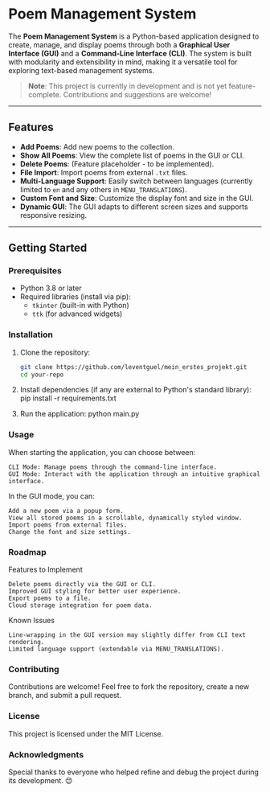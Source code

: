 # Poem Management System

The **Poem Management System** is a Python-based application designed to create, manage, and display poems through both a **Graphical User Interface (GUI)** and a **Command-Line Interface (CLI)**. The system is built with modularity and extensibility in mind, making it a versatile tool for exploring text-based management systems.

> **Note**: This project is currently in development and is not yet feature-complete. Contributions and suggestions are welcome!

---

## Features

- **Add Poems**: Add new poems to the collection.
- **Show All Poems**: View the complete list of poems in the GUI or CLI.
- **Delete Poems**: (Feature placeholder - to be implemented).
- **File Import**: Import poems from external `.txt` files.
- **Multi-Language Support**: Easily switch between languages (currently limited to `en` and any others in `MENU_TRANSLATIONS`).
- **Custom Font and Size**: Customize the display font and size in the GUI.
- **Dynamic GUI**: The GUI adapts to different screen sizes and supports responsive resizing.

---

## Getting Started

### Prerequisites

- Python 3.8 or later
- Required libraries (install via pip):
  - `tkinter` (built-in with Python)
  - `ttk` (for advanced widgets)

### Installation

1. Clone the repository:
   ```bash
   git clone https://github.com/leventguel/mein_erstes_projekt.git
   cd your-repo

2. Install dependencies (if any are external to Python's standard library):
   pip install -r requirements.txt

3. Run the application:
   python main.py

### Usage

When starting the application, you can choose between:

    CLI Mode: Manage poems through the command-line interface.
    GUI Mode: Interact with the application through an intuitive graphical interface.

In the GUI mode, you can:

    Add a new poem via a popup form.
    View all stored poems in a scrollable, dynamically styled window.
    Import poems from external files.
    Change the font and size settings.

### Roadmap
Features to Implement

    Delete poems directly via the GUI or CLI.
    Improved GUI styling for better user experience.
    Export poems to a file.
    Cloud storage integration for poem data.

Known Issues

    Line-wrapping in the GUI version may slightly differ from CLI text rendering.
    Limited language support (extendable via MENU_TRANSLATIONS).

### Contributing

Contributions are welcome! Feel free to fork the repository, create a new branch, and submit a pull request.

### License

This project is licensed under the MIT License.

### Acknowledgments

Special thanks to everyone who helped refine and debug the project during its development. 😊